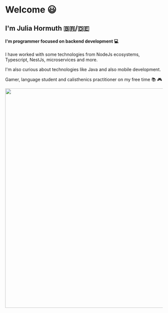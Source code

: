 # Welcome :smiley:

## I'm Julia Hormuth :brazil:/:de:

#### I'm programmer focused on backend development :computer:

I have worked with some technologies from NodeJs ecosystems, Typescript, NestJs, microservices and more.

I'm also curious about technologies like Java and also mobile development.

Gamer, language student and calisthenics practitioner on my free time :books: :video_game:

<p align="center">
  <img src="https://c.tenor.com/OVhjxWihQwQAAAAC/darth-vader-dark-side.gif" width="700">
</p>
